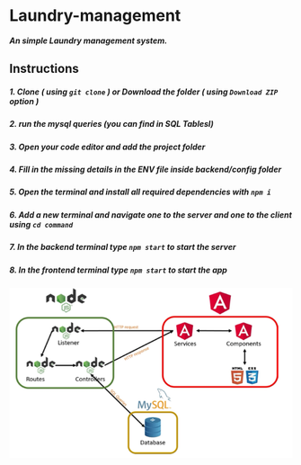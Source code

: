 # Laundry-management


***An simple Laundry management system.***

## Instructions
##### 1. Clone ***( using `git clone` )*** or Download the folder ***( using ***`Download ZIP`*** option )*** #####
##### 2. run the mysql queries (you can find in SQL Tablesl) #####
##### 3. Open your code editor and add the project folder #####
##### 4. Fill in the missing details in the ENV file inside backend/config folder #####
##### 5. Open the terminal and install all required dependencies with ***`npm i`*** #####
##### 6. Add a new terminal and navigate one to the server and one to the client using ***`cd command`*** #####
##### 7. In the backend terminal type ***`npm start`*** to start the server #####
##### 8. In the frontend terminal type ***`npm start`*** to start the app #####


<img src="/Screen Shot 2021-07-11 at 17.01.26.png" width=600>

